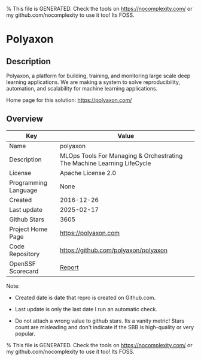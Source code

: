 
% This file is GENERATED. Check the tools on https://nocomplexity.com/ or my github.com/nocomplexity to use it too! Its FOSS. 

# Polyaxon

## Description 

Polyaxon, a platform for building, training, and monitoring large scale deep learning applications. We are making a system to solve reproducibility, automation, and scalability for machine learning applications.

Home page for this solution: https://polyaxon.com/ 

## Overview 

| Key | Value |
| --- | --- |
| Name | polyaxon |
| Description | MLOps Tools For Managing & Orchestrating The Machine Learning LifeCycle |
| License | Apache License 2.0 |
| Programming Language | None |
| Created | 2016-12-26 |
| Last update | 2025-02-17 |
| Github Stars | 3605 |
| Project Home Page | https://polyaxon.com |
| Code Repository | https://github.com/polyaxon/polyaxon |
| OpenSSF Scorecard | [Report](https://securityscorecards.dev/viewer/?uri=github.com/polyaxon/polyaxon) |

Note:
 - Created date is date that repro is created on Github.com. 

- Last update is only the last date I run an automatic check. 

- Do not attach a wrong value to github stars. Its a vanity metric! Stars count are misleading and 
don't indicate if the SBB is high-quality or very popular.

% This file is GENERATED. Check the tools on https://nocomplexity.com/ or my github.com/nocomplexity to use it too! Its FOSS. 

